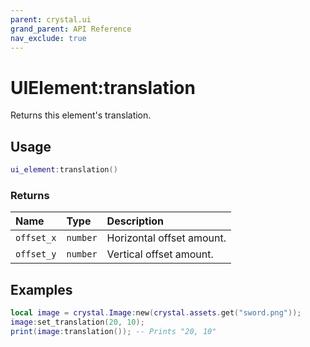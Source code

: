 ```yaml
---
parent: crystal.ui
grand_parent: API Reference
nav_exclude: true
---
```


# UIElement:translation

Returns this element's translation.

## Usage

```lua
ui_element:translation()
```

### Returns

| Name       | Type     | Description               |
| :--------- | :------- | :------------------------ |
| `offset_x` | `number` | Horizontal offset amount. |
| `offset_y` | `number` | Vertical offset amount.   |

## Examples

```lua
local image = crystal.Image:new(crystal.assets.get("sword.png"));
image:set_translation(20, 10);
print(image:translation()); -- Prints "20, 10"
```
